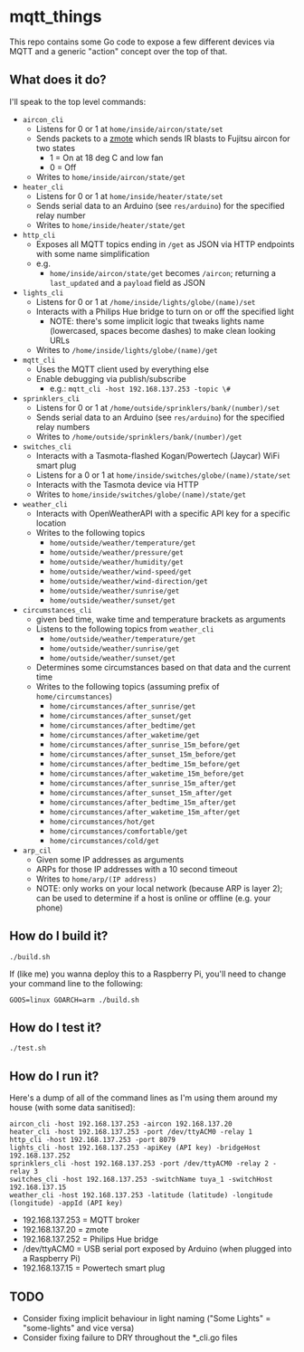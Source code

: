 # mqtt_things

This repo contains some Go code to expose a few different devices via MQTT and a generic "action" concept over the top of that. 

## What does it do?

I'll speak to the top level commands:

- `aircon_cli`
    - Listens for 0 or 1 at `home/inside/aircon/state/set`
    - Sends packets to a [zmote](https://www.zmote.io) which sends IR blasts to Fujitsu aircon for two states
        - 1 = On at 18 deg C and low fan
        - 0 = Off
    - Writes to `home/inside/aircon/state/get`
- `heater_cli`
    - Listens for 0 or 1 at `home/inside/heater/state/set`
    - Sends serial data to an Arduino (see `res/arduino`) for the specified relay number
    - Writes to `home/inside/heater/state/get`
- `http_cli`
    - Exposes all MQTT topics ending in `/get` as JSON via HTTP endpoints with some name simplification
    - e.g.
        - `home/inside/aircon/state/get` becomes `/aircon`; returning a `last_updated` and a `payload` field as JSON 
- `lights_cli`
    - Listens for 0 or 1 at `/home/inside/lights/globe/(name)/set`
    - Interacts with a Philips Hue bridge to turn on or off the specified light
        - NOTE: there's some implicit logic that tweaks lights name (lowercased, spaces become dashes) to make clean looking URLs
    - Writes to `/home/inside/lights/globe/(name)/get`
- `mqtt_cli`
    - Uses the MQTT client used by everything else
    - Enable debugging via publish/subscribe
        - e.g.: `mqtt_cli -host 192.168.137.253 -topic \#`
- `sprinklers_cli`
    - Listens for 0 or 1 at `/home/outside/sprinklers/bank/(number)/set`
    - Sends serial data to an Arduino (see `res/arduino`) for the specified relay numbers
    - Writes to `/home/outside/sprinklers/bank/(number)/get`
- `switches_cli`
    - Interacts with a Tasmota-flashed Kogan/Powertech (Jaycar) WiFi smart plug
    - Listens for a 0 or 1 at `home/inside/switches/globe/(name)/state/set`
    - Interacts with the Tasmota device via HTTP
    - Writes to `home/inside/switches/globe/(name)/state/get` 
- `weather_cli`
    - Interacts with OpenWeatherAPI with a specific API key for a specific location
    - Writes to the following topics
        - `home/outside/weather/temperature/get`
        - `home/outside/weather/pressure/get`
        - `home/outside/weather/humidity/get`
        - `home/outside/weather/wind-speed/get`
        - `home/outside/weather/wind-direction/get`
        - `home/outside/weather/sunrise/get`
        - `home/outside/weather/sunset/get`
- `circumstances_cli`
    - given bed time, wake time and temperature brackets as arguments
    - Listens to the following topics from `weather_cli`
        - `home/outside/weather/temperature/get`
        - `home/outside/weather/sunrise/get`
        - `home/outside/weather/sunset/get`
    - Determines some circumstances based on that data and the current time
    - Writes to the following topics (assuming prefix of `home/circumstances`)
        - `home/circumstances/after_sunrise/get`
        - `home/circumstances/after_sunset/get`
        - `home/circumstances/after_bedtime/get`
        - `home/circumstances/after_waketime/get`
        - `home/circumstances/after_sunrise_15m_before/get`
        - `home/circumstances/after_sunset_15m_before/get`
        - `home/circumstances/after_bedtime_15m_before/get`
        - `home/circumstances/after_waketime_15m_before/get`
        - `home/circumstances/after_sunrise_15m_after/get`
        - `home/circumstances/after_sunset_15m_after/get`
        - `home/circumstances/after_bedtime_15m_after/get`
        - `home/circumstances/after_waketime_15m_after/get`
        - `home/circumstances/hot/get`
        - `home/circumstances/comfortable/get`
        - `home/circumstances/cold/get`
- `arp_cil`
    - Given some IP addresses as arguments
    - ARPs for those IP addresses with a 10 second timeout
    - Writes to `home/arp/(IP address)`
    - NOTE: only works on your local network (because ARP is layer 2); can be used to determine if a host is online or offline (e.g. your phone)

## How do I build it?

    ./build.sh
    
If (like me) you wanna deploy this to a Raspberry Pi, you'll need to change your command line to the following:

    GOOS=linux GOARCH=arm ./build.sh

## How do I test it?

    ./test.sh

## How do I run it?

Here's a dump of all of the command lines as I'm using them around my house (with some data sanitised):

    aircon_cli -host 192.168.137.253 -aircon 192.168.137.20
    heater_cli -host 192.168.137.253 -port /dev/ttyACM0 -relay 1
    http_cli -host 192.168.137.253 -port 8079
    lights_cli -host 192.168.137.253 -apiKey (API key) -bridgeHost 192.168.137.252
    sprinklers_cli -host 192.168.137.253 -port /dev/ttyACM0 -relay 2 -relay 3
    switches_cli -host 192.168.137.253 -switchName tuya_1 -switchHost 192.168.137.15
    weather_cli -host 192.168.137.253 -latitude (latitude) -longitude (longitude) -appId (API key)

- 192.168.137.253 = MQTT broker
- 192.168.137.20 = zmote
- 192.168.137.252 = Philips Hue bridge
- /dev/ttyACM0 = USB serial port exposed by Arduino (when plugged into a Raspberry Pi)
- 192.168.137.15 = Powertech smart plug

## TODO

- Consider fixing implicit behaviour in light naming ("Some Lights" = "some-lights" and vice versa)
- Consider fixing failure to DRY throughout the *_cli.go files
